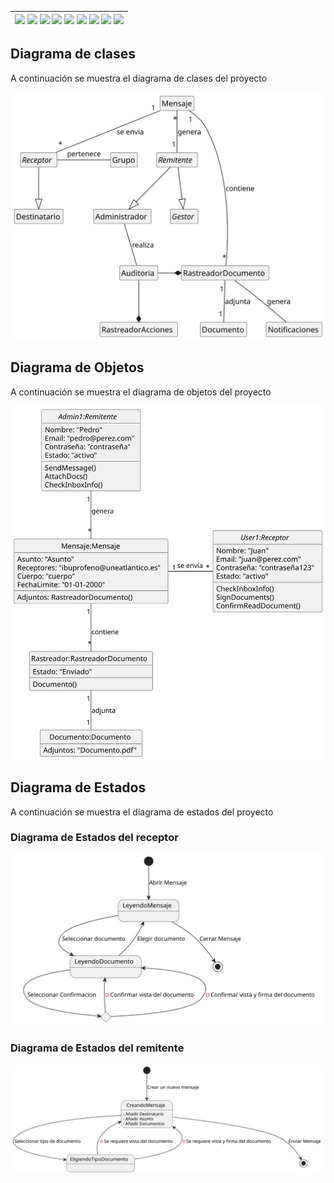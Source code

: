 <div align=right>

| [![](https://img.shields.io/badge/-Inicio-FFF?style=flat&logo=Emlakjet&logoColor=black)](/README.md) [![](https://img.shields.io/badge/-Modelo_de_Dominio-FFF?style=flat&logo=LiveChat&logoColor=black)](/docs/modeloDeDominio/) [![](https://img.shields.io/badge/-Actores-FFF?style=flat&logo=openstreetmap&logoColor=black)](/docs/casosDeUso/actores/README.md/) [![](https://img.shields.io/badge/-Casos_De_Uso-FFF?style=flat&logo=openstreetmap&logoColor=black)](/docs/casosDeUso/diagramaCasosDeUso/README.md/) [![](https://img.shields.io/badge/-Detallado_Casos_De_Uso-FFF?style=flat&logo=openstreetmap&logoColor=black)](/docs/casosDeUso/detalladoCasosDeUso/README.md) [![](https://img.shields.io/badge/-Diagrama_De_Contexto-FFF?style=flat&logo=openstreetmap&logoColor=black)](/docs/casosDeUso/diagramaDeContexto/README.md) [![](https://img.shields.io/badge/-Prototipos-FFF?style=flat&logo=openstreetmap&logoColor=black)](/docs/casosDeUso/prototipos/README.md) [![](https://img.shields.io/badge/-Sesiones_de_Requisitado-FFF?style=flat&logo=Proton&logoColor=black)](/docs/sesiones/) [![](https://img.shields.io/badge/-Recursos_Adicionales-FFF?style=flat&logo=Proton&logoColor=black)](/docs/recursos/) |
|-:|

</div>

## Diagrama de clases

A continuación se muestra el diagrama de clases del proyecto

<p align="center">
  <img src="/docs/modeloDeDominio/diagramaDeClases/diagramaClasesIteracion3.svg">
</p>

## Diagrama de Objetos

A continuación se muestra el diagrama de objetos del proyecto

<p align="center">
  <img src="/docs/modeloDeDominio/diagramaDeObjetos/diagramaDeObjetosIteracion1.svg">
</p>

## Diagrama de Estados

A continuación se muestra el diagrama de estados del proyecto

### Diagrama de Estados del receptor

<p align="center">
  <img src="/docs/modeloDeDominio/diagramaDeEstados/PrimeraIteracion/diagramaDeEstadosReceptorIteracion1.svg">
</p>

### Diagrama de Estados del remitente

<p align="center">
  <img src="/docs/modeloDeDominio/diagramaDeEstados/PrimeraIteracion/diagramaDeEstadosRemitenteIteracion1.svg">
</p>


